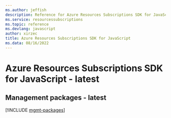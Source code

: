 ```yaml
---
ms.author: jeffish
description: Reference for Azure Resources Subscriptions SDK for JavaScript
ms.service: resourcessubscriptions
ms.topic: reference
ms.devlang: javascript
author: xirzec
title: Azure Resources Subscriptions SDK for JavaScript
ms.data: 08/16/2022
---
```

# Azure Resources Subscriptions SDK for JavaScript - latest

## Management packages - latest
[!INCLUDE [mgmt-packages](resources-subscriptions-mgmt-index.md)]